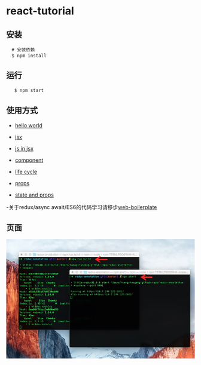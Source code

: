 # react-tutorial

## 安装

```
  # 安装依赖
  $ npm install

```

## 运行

```bash
   $ npm start
```

## 使用方式

- [hello world](./src/react/hello-world.js)

- [jsx](./src/react/jsx.js)

- [js in jsx](./src/react/js-in-jsx.js)

- [component](./src/react/component.js)

- [life cycle](./src/react/life-cycle.js)

- [props](./src/react/props.js)

- [state and props](./src/react/state-props.js)


-关于redux/async await/ES6的代码学习请移步[web-boilerplate](https://github.com/slashhuang/web-bolilerplate-for-beginners)


## 页面

![示例页面](./demo.png)

